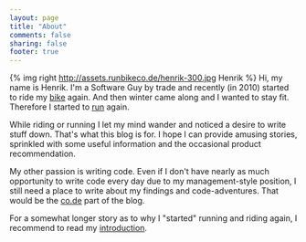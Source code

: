 ```yaml
---
layout: page
title: "About"
comments: false
sharing: false
footer: true
---
```


{% img right http://assets.runbikeco.de/henrik-300.jpg Henrik %}
Hi, my name is Henrik. I'm a Software Guy by trade and recently (in 2010) started to ride my 
[bike](/blog/categories/riding) again. And then winter came along and I wanted
to stay fit. Therefore I started to [run](/blog/categories/running) again.

While riding or running I let my mind wander and noticed a desire to write stuff down. That's what this blog
is for. I hope I can provide amusing stories, sprinkled with some useful information and the occasional
product recommendation.

My other passion is writing code. Even if I don't have nearly as much opportunity to write code every day
due to my management-style position, I still need a place to write about my findings and code-adventures. That
would be the [co.de](/blog/categories/code/) part of the blog.

For a somewhat longer story as to why I "started" running and riding again, I recommend to 
read my [introduction](/blog/2013/04/09/running-on-my-old-stomping-ground/).
